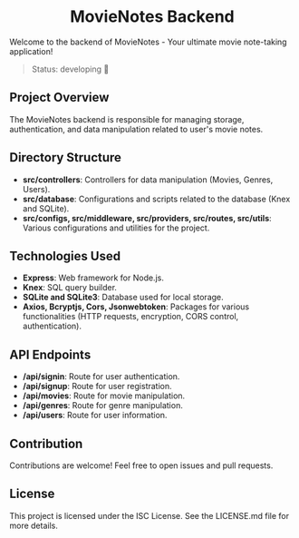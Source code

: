 <h1 align="center">MovieNotes Backend</h1>

Welcome to the backend of MovieNotes - Your ultimate movie note-taking application!

> Status: developing 🚧

## Project Overview

The MovieNotes backend is responsible for managing storage, authentication, and data manipulation related to user's movie notes.

## Directory Structure

- **src/controllers**: Controllers for data manipulation (Movies, Genres, Users).
- **src/database**: Configurations and scripts related to the database (Knex and SQLite).
- **src/configs, src/middleware, src/providers, src/routes, src/utils**: Various configurations and utilities for the project.

## Technologies Used

- **Express**: Web framework for Node.js.
- **Knex**: SQL query builder.
- **SQLite and SQLite3**: Database used for local storage.
- **Axios, Bcryptjs, Cors, Jsonwebtoken**: Packages for various functionalities (HTTP requests, encryption, CORS control, authentication).

## API Endpoints

- **/api/signin**: Route for user authentication.
- **/api/signup**: Route for user registration.
- **/api/movies**: Route for movie manipulation.
- **/api/genres**: Route for genre manipulation.
- **/api/users**: Route for user information.

## Contribution

Contributions are welcome! Feel free to open issues and pull requests.

## License

This project is licensed under the ISC License. See the LICENSE.md file for more details.
